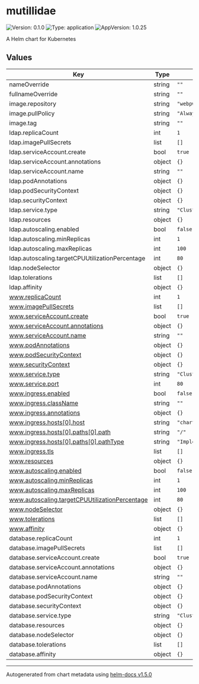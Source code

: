 # mutillidae

![Version: 0.1.0](https://img.shields.io/badge/Version-0.1.0-informational?style=flat-square) ![Type: application](https://img.shields.io/badge/Type-application-informational?style=flat-square) ![AppVersion: 1.0.25](https://img.shields.io/badge/AppVersion-1.0.25-informational?style=flat-square)

A Helm chart for Kubernetes

## Values

| Key | Type | Default | Description |
|-----|------|---------|-------------|
| nameOverride | string | `""` |  |
| fullnameOverride | string | `""` |  |
| image.repository | string | `"webpwnized/mutillidae"` |  |
| image.pullPolicy | string | `"Always"` |  |
| image.tag | string | `""` |  |
| ldap.replicaCount | int | `1` |  |
| ldap.imagePullSecrets | list | `[]` |  |
| ldap.serviceAccount.create | bool | `true` |  |
| ldap.serviceAccount.annotations | object | `{}` |  |
| ldap.serviceAccount.name | string | `""` |  |
| ldap.podAnnotations | object | `{}` |  |
| ldap.podSecurityContext | object | `{}` |  |
| ldap.securityContext | object | `{}` |  |
| ldap.service.type | string | `"ClusterIP"` |  |
| ldap.resources | object | `{}` |  |
| ldap.autoscaling.enabled | bool | `false` |  |
| ldap.autoscaling.minReplicas | int | `1` |  |
| ldap.autoscaling.maxReplicas | int | `100` |  |
| ldap.autoscaling.targetCPUUtilizationPercentage | int | `80` |  |
| ldap.nodeSelector | object | `{}` |  |
| ldap.tolerations | list | `[]` |  |
| ldap.affinity | object | `{}` |  |
| www.replicaCount | int | `1` |  |
| www.imagePullSecrets | list | `[]` |  |
| www.serviceAccount.create | bool | `true` |  |
| www.serviceAccount.annotations | object | `{}` |  |
| www.serviceAccount.name | string | `""` |  |
| www.podAnnotations | object | `{}` |  |
| www.podSecurityContext | object | `{}` |  |
| www.securityContext | object | `{}` |  |
| www.service.type | string | `"ClusterIP"` |  |
| www.service.port | int | `80` |  |
| www.ingress.enabled | bool | `false` |  |
| www.ingress.className | string | `""` |  |
| www.ingress.annotations | object | `{}` |  |
| www.ingress.hosts[0].host | string | `"chart-example.local"` |  |
| www.ingress.hosts[0].paths[0].path | string | `"/"` |  |
| www.ingress.hosts[0].paths[0].pathType | string | `"ImplementationSpecific"` |  |
| www.ingress.tls | list | `[]` |  |
| www.resources | object | `{}` |  |
| www.autoscaling.enabled | bool | `false` |  |
| www.autoscaling.minReplicas | int | `1` |  |
| www.autoscaling.maxReplicas | int | `100` |  |
| www.autoscaling.targetCPUUtilizationPercentage | int | `80` |  |
| www.nodeSelector | object | `{}` |  |
| www.tolerations | list | `[]` |  |
| www.affinity | object | `{}` |  |
| database.replicaCount | int | `1` |  |
| database.imagePullSecrets | list | `[]` |  |
| database.serviceAccount.create | bool | `true` |  |
| database.serviceAccount.annotations | object | `{}` |  |
| database.serviceAccount.name | string | `""` |  |
| database.podAnnotations | object | `{}` |  |
| database.podSecurityContext | object | `{}` |  |
| database.securityContext | object | `{}` |  |
| database.service.type | string | `"ClusterIP"` |  |
| database.resources | object | `{}` |  |
| database.nodeSelector | object | `{}` |  |
| database.tolerations | list | `[]` |  |
| database.affinity | object | `{}` |  |

----------------------------------------------
Autogenerated from chart metadata using [helm-docs v1.5.0](https://github.com/norwoodj/helm-docs/releases/v1.5.0)
